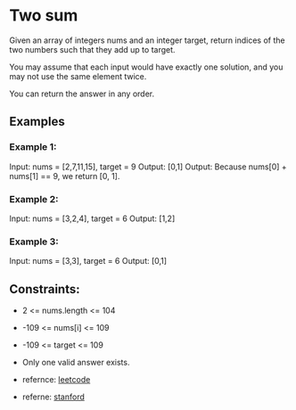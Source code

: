 # Two sum

Given an array of integers nums and an integer target, return indices of the two numbers such that they add up to target.

You may assume that each input would have exactly one solution, and you may not use the same element twice.

You can return the answer in any order.

## Examples

### Example 1:

Input: nums = [2,7,11,15], target = 9
Output: [0,1]
Output: Because nums[0] + nums[1] == 9, we return [0, 1].

### Example 2:

Input: nums = [3,2,4], target = 6
Output: [1,2]

### Example 3:

Input: nums = [3,3], target = 6
Output: [0,1]

## Constraints:

- 2 <= nums.length <= 104
- -109 <= nums[i] <= 109
- -109 <= target <= 109
- Only one valid answer exists.

- refernce: [leetcode](https://leetcode.com/problems/two-sum/solution/)
- referne: [stanford](https://web.stanford.edu/class/cs9/sample_probs/TwoSum.pdf)
